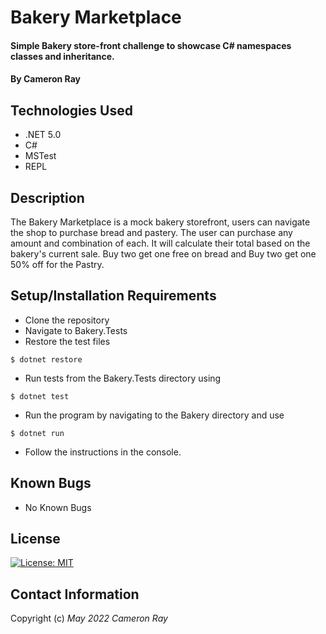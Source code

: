 # Bakery Marketplace

#### Simple Bakery store-front challenge to showcase C# namespaces classes and inheritance.

#### By Cameron Ray

## Technologies Used

* .NET 5.0
* C#
* MSTest
* REPL

## Description

The Bakery Marketplace is a mock bakery storefront, users can navigate the shop to purchase bread and pastery. The user can purchase any amount and combination of each. It will calculate their total based on the bakery's current sale. Buy two get one free on bread and Buy two get one 50% off for the Pastry.

## Setup/Installation Requirements

* Clone the repository
* Navigate to Bakery.Tests
* Restore the test files
```
$ dotnet restore
```
* Run tests from the Bakery.Tests directory using
```
$ dotnet test
```
* Run the program by navigating to the Bakery directory and use
```
$ dotnet run
```
* Follow the instructions in the console.

## Known Bugs

* No Known Bugs

## License
[![License: MIT](https://img.shields.io/badge/License-MIT-yellow.svg)](https://opensource.org/licenses/MIT)

## Contact Information

Copyright (c) _May 2022_ _Cameron Ray_